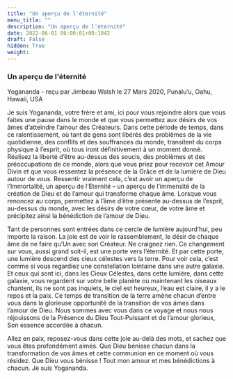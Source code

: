 ```yaml
---
title: "Un aperçu de l'éternité"
menu_title: ""
description: "Un aperçu de l'éternité"
date: 2022-06-01 06:00:01+00:1042
draft: False
hidden: True
weight:
---
```

### Un aperçu de l'éternité

Yogananda - reçu par Jimbeau Walsh le 27 Mars 2020, Punalu’u, Oahu, Hawaii, USA

Je suis Yogananda, votre frère et ami, ici pour vous rejoindre alors que vous faites une pause dans le monde et que vous permettez aux désirs de vos âmes d’atteindre l’amour des Créateurs. Dans cette période de temps, dans ce ralentissement, où tant de gens sont libérés des problèmes de la vie quotidienne, des conflits et des souffrances du monde, transitent du corps physique à l’esprit, où tous iront définitivement à un moment donné. Réalisez la liberté d’être au-dessus des soucis, des problèmes et des préoccupations de ce monde, alors que vous priez pour recevoir cet Amour Divin et que vous ressentez la présence de la Grâce et de la lumière de Dieu autour de vous. Ressentir vraiment cela, c’est avoir un aperçu de l’Immortalité, un aperçu de l’Eternité – un aperçu de l’immensité de la création de Dieu et de l’amour qui transforme chaque âme. Lorsque vous renoncez au corps, permettez à l’âme d’être présente au-dessus de l’esprit, au-dessus du monde, avec les désirs de votre cœur, de votre âme et précipitez ainsi la bénédiction de l’amour de Dieu.

Tant de personnes sont entrées dans ce cercle de lumière aujourd’hui, peu importe la raison. La joie est de voir le rassemblement, le désir de chaque âme de ne faire qu’Un avec son Créateur. Ne craignez rien. Ce changement sur vous, aussi grand soit-il, est une porte vers l’éternité. Et par cette porte, une lumière descend des cieux célestes vers la terre. Pour voir cela, c’est comme si vous regardiez une constellation lointaine dans une autre galaxie. Et ceux qui sont ici, dans les Cieux Célestes, dans cette lumière, dans cette galaxie, vous regardent sur votre belle planète où maintenant les oiseaux chantent, ils ne sont pas inquiets, le ciel est heureux, l’eau est claire, il y a le repos et la paix. Ce temps de transition de la terre amène chacun d’entre vous dans la glorieuse opportunité de la transition de vos âmes dans l’amour de Dieu. Nous sommes avec vous dans ce voyage et nous nous réjouissons de la Présence du Dieu Tout-Puissant et de l’amour glorieux, Son essence accordée à chacun.

Allez en paix, reposez-vous dans cette joie au-delà des mots, et sachez que vous êtes profondément aimés. Que Dieu bénisse chacun dans la transformation de vos âmes et cette communion en ce moment où vous résidez. Que Dieu vous bénisse ! Tout mon amour et mes bénédictions à chacun. Je suis Yogananda.



